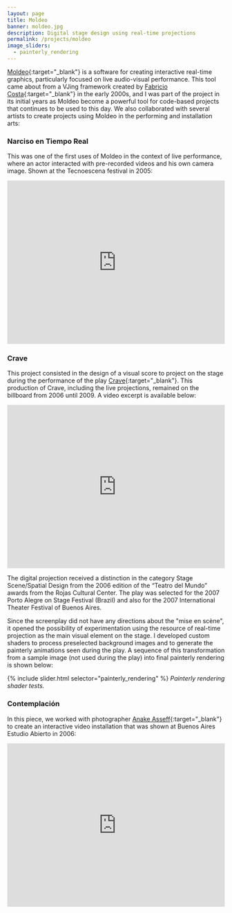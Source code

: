 ```yaml
---
layout: page
title: Moldeo
banner: moldeo.jpg
description: Digital stage design using real-time projections
permalink: /projects/moldeo
image_sliders:
  - painterly_rendering
---
```


[Moldeo](https://moldeo.org/){:target="_blank"} is a software for creating interactive real-time graphics, particularly focused on live audio-visual performance. This tool came about from a VJing framework created by [Fabricio Costa](http://efusion.bioscenica.mx/fabricio-costa/){:target="_blank"} in the early 2000s, and I was part of the project in its initial years as Moldeo become a powerful tool for code-based projects that continues to be used to this day. We also collaborated with several artists to create projects using Moldeo in the performing and installation arts:


### Narciso en Tiempo Real

This was one of the first uses of Moldeo in the context of live performance, where an actor interacted with pre-recorded videos and his own camera image. Shown at the Tecnoescena festival in 2005:

<div style="padding:75% 0 0 0;position:relative;"><iframe src="https://player.vimeo.com/video/18684618?title=0&byline=0&portrait=0" style="position:absolute;top:0;left:0;width:100%;height:100%;" frameborder="0" webkitallowfullscreen mozallowfullscreen allowfullscreen></iframe></div><script src="https://player.vimeo.com/api/player.js"></script>

### Crave

This project consisted in the design of a visual score to project on the stage during the performance of the play [Crave](https://www.alternativateatral.com/obra6203-crave){:target="_blank"}.
This production of Crave, including the live projections, remained on the billboard from 2006 until 2009. A video excerpt is available below:

<div style="padding:75% 0 0 0;position:relative;"><iframe src="https://player.vimeo.com/video/13509000?title=0&byline=0&portrait=0" style="position:absolute;top:0;left:0;width:100%;height:100%;" frameborder="0" webkitallowfullscreen mozallowfullscreen allowfullscreen></iframe></div><script src="https://player.vimeo.com/api/player.js"></script>

The digital projection received a distinction in the category Stage Scene/Spatial Design from the 2006 edition of the “Teatro del Mundo” awards from the Rojas Cultural Center. The play was selected for the 2007 Porto Alegre
on Stage Festival (Brazil) and also for the 2007 International Theater Festival of Buenos Aires.

Since the screenplay did not have any directions about the "mise en scène", it opened the possibility of experimentation using the resource of real-time projection as the main visual element
on the stage. I developed custom shaders to process preselected background images and to generate the painterly animations seen during the play. A sequence of this transformation from a sample
image (not used during the play) into final painterly rendering is shown below:

{% include slider.html selector="painterly_rendering" %}
*Painterly rendering shader tests.*

### Contemplación

In this piece, we worked with photographer [Anake Asseff](https://www.anankeasseff.com/){:target="_blank"} to create an interactive video installation that was shown at Buenos Aires Estudio Abierto in 2006:

<div style="padding:75% 0 0 0;position:relative;"><iframe src="https://player.vimeo.com/video/13508973?title=0&byline=0&portrait=0" style="position:absolute;top:0;left:0;width:100%;height:100%;" frameborder="0" webkitallowfullscreen mozallowfullscreen allowfullscreen></iframe></div><script src="https://player.vimeo.com/api/player.js"></script>

